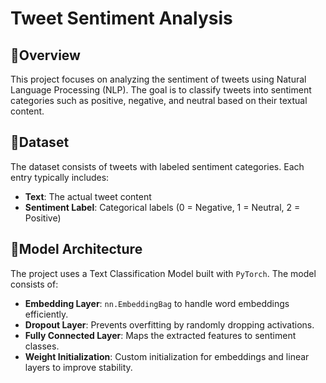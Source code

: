 # Tweet Sentiment Analysis
## 🧸Overview
This project focuses on analyzing the sentiment of tweets using Natural Language Processing (NLP). The goal is to classify tweets into sentiment categories such as positive, negative, and neutral based on their textual content.

## 🧸Dataset
The dataset consists of tweets with labeled sentiment categories. Each entry typically includes:
- **Text**: The actual tweet content
- **Sentiment Label**: Categorical labels (0 = Negative, 1 = Neutral, 2 = Positive)

## 🧸Model Architecture
The project uses a Text Classification Model built with `PyTorch`. The model consists of:
- **Embedding Layer**: `nn.EmbeddingBag` to handle word embeddings efficiently.
- **Dropout Layer**: Prevents overfitting by randomly dropping activations.
- **Fully Connected Layer**: Maps the extracted features to sentiment classes.
- **Weight Initialization**: Custom initialization for embeddings and linear layers to improve stability.

